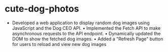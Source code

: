 # cute-dog-photos

- Developed a web application to display random dog images using JavaScript and the Dog CEO API.
• Implemented the Fetch API to make asynchronous requests to the API endpoint.
• Dynamically updated the DOM to show the fetched dog images.
• Added a "Refresh Page" button for users to reload and view new dog images
